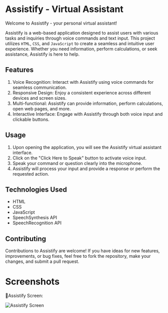 # Assistify - Virtual Assistant

Welcome to Assistify - your personal virtual assistant!

Assistify is a web-based application designed to assist users with various tasks and inquiries through voice commands and text input. This project utilizes `HTML`, `CSS`, and `JavaScript` to create a seamless and intuitive user experience. Whether you need information, perform calculations, or seek assistance, Assistify is here to help.

## Features

1. Voice Recognition: Interact with Assistify using voice commands for seamless communication.
2. Responsive Design: Enjoy a consistent experience across different devices and screen sizes.
3. Multi-functional: Assistify can provide information, perform calculations, open web pages, and more.
4. Interactive Interface: Engage with Assistify through both voice input and clickable buttons.

## Usage

1. Upon opening the application, you will see the Assistify virtual assistant interface.
2. Click on the "Click Here to Speak" button to activate voice input.
3. Speak your command or question clearly into the microphone.
4. Assistify will process your input and provide a response or perform the requested action.

## Technologies Used

- HTML
- CSS
- JavaScript
- SpeechSynthesis API
- SpeechRecognition API

## Contributing

Contributions to Assistify are welcome! If you have ideas for new features, improvements, or bug fixes, feel free to fork the repository, make your changes, and submit a pull request.

# Screenshots

📌Assistify Screen:

![Assistify Screen](https://github.com/newaz10)
